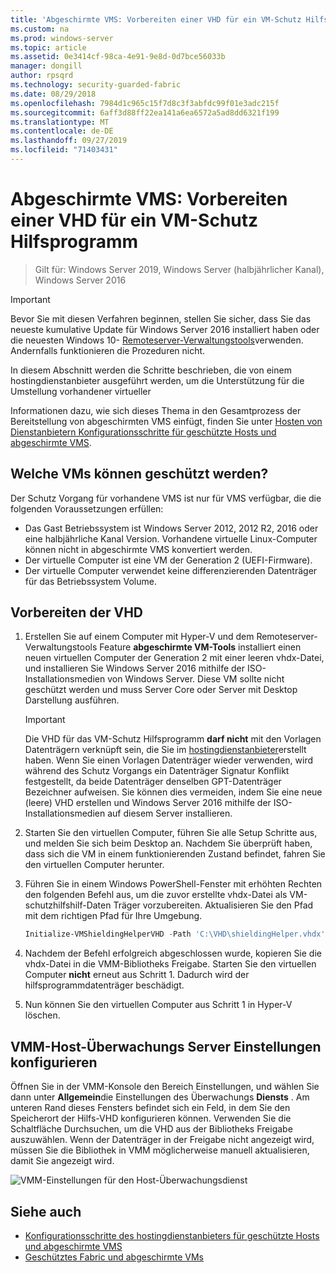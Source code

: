 ```yaml
---
title: 'Abgeschirmte VMS: Vorbereiten einer VHD für ein VM-Schutz Hilfsprogramm'
ms.custom: na
ms.prod: windows-server
ms.topic: article
ms.assetid: 0e3414cf-98ca-4e91-9e8d-0d7bce56033b
manager: dongill
author: rpsqrd
ms.technology: security-guarded-fabric
ms.date: 08/29/2018
ms.openlocfilehash: 7984d1c965c15f7d8c3f3abfdc99f01e3adc215f
ms.sourcegitcommit: 6aff3d88ff22ea141a6ea6572a5ad8dd6321f199
ms.translationtype: MT
ms.contentlocale: de-DE
ms.lasthandoff: 09/27/2019
ms.locfileid: "71403431"
---
```

# <a name="shielded-vms---preparing-a-vm-shielding-helper-vhd"></a>Abgeschirmte VMS: Vorbereiten einer VHD für ein VM-Schutz Hilfsprogramm

>Gilt für: Windows Server 2019, Windows Server (halbjährlicher Kanal), Windows Server 2016

> [!IMPORTANT]
> Bevor Sie mit diesen Verfahren beginnen, stellen Sie sicher, dass Sie das neueste kumulative Update für Windows Server 2016 installiert haben oder die neuesten Windows 10- [Remoteserver-Verwaltungstools](https://www.microsoft.com/en-us/download/details.aspx?id=45520)verwenden. Andernfalls funktionieren die Prozeduren nicht. 

In diesem Abschnitt werden die Schritte beschrieben, die von einem hostingdienstanbieter ausgeführt werden, um die Unterstützung für die Umstellung vorhandener virtueller

Informationen dazu, wie sich dieses Thema in den Gesamtprozess der Bereitstellung von abgeschirmten VMS einfügt, finden Sie unter [Hosten von Dienstanbietern Konfigurationsschritte für geschützte Hosts und abgeschirmte VMS](guarded-fabric-configuration-scenarios-for-shielded-vms-overview.md).

## <a name="which-vms-can-be-shielded"></a>Welche VMs können geschützt werden?

Der Schutz Vorgang für vorhandene VMS ist nur für VMS verfügbar, die die folgenden Voraussetzungen erfüllen:

- Das Gast Betriebssystem ist Windows Server 2012, 2012 R2, 2016 oder eine halbjährliche Kanal Version. Vorhandene virtuelle Linux-Computer können nicht in abgeschirmte VMS konvertiert werden.
- Der virtuelle Computer ist eine VM der Generation 2 (UEFI-Firmware).
- Der virtuelle Computer verwendet keine differenzierenden Datenträger für das Betriebssystem Volume.

## <a name="prepare-helper-vhd"></a>Vorbereiten der VHD

1.  Erstellen Sie auf einem Computer mit Hyper-V und dem Remoteserver-Verwaltungstools Feature **abgeschirmte VM-Tools** installiert einen neuen virtuellen Computer der Generation 2 mit einer leeren vhdx-Datei, und installieren Sie Windows Server 2016 mithilfe der ISO-Installationsmedien von Windows Server. Diese VM sollte nicht geschützt werden und muss Server Core oder Server mit Desktop Darstellung ausführen.

    > [!IMPORTANT]
    > Die VHD für das VM-Schutz Hilfsprogramm **darf nicht** mit den Vorlagen Datenträgern verknüpft sein, die Sie im [hostingdienstanbieter](guarded-fabric-create-a-shielded-vm-template.md)erstellt haben. Wenn Sie einen Vorlagen Datenträger wieder verwenden, wird während des Schutz Vorgangs ein Datenträger Signatur Konflikt festgestellt, da beide Datenträger denselben GPT-Datenträger Bezeichner aufweisen. Sie können dies vermeiden, indem Sie eine neue (leere) VHD erstellen und Windows Server 2016 mithilfe der ISO-Installationsmedien auf diesem Server installieren.

2.  Starten Sie den virtuellen Computer, führen Sie alle Setup Schritte aus, und melden Sie sich beim Desktop an. Nachdem Sie überprüft haben, dass sich die VM in einem funktionierenden Zustand befindet, fahren Sie den virtuellen Computer herunter.

3.  Führen Sie in einem Windows PowerShell-Fenster mit erhöhten Rechten den folgenden Befehl aus, um die zuvor erstellte vhdx-Datei als VM-schutzhilfshilf-Daten Träger vorzubereiten. Aktualisieren Sie den Pfad mit dem richtigen Pfad für Ihre Umgebung.

    ```powershell
    Initialize-VMShieldingHelperVHD -Path 'C:\VHD\shieldingHelper.vhdx'
    ```

4.  Nachdem der Befehl erfolgreich abgeschlossen wurde, kopieren Sie die vhdx-Datei in die VMM-Bibliotheks Freigabe. Starten Sie den virtuellen Computer **nicht** erneut aus Schritt 1. Dadurch wird der hilfsprogrammdatenträger beschädigt.

5.  Nun können Sie den virtuellen Computer aus Schritt 1 in Hyper-V löschen.

## <a name="configure-vmm-host-guardian-server-settings"></a>VMM-Host-Überwachungs Server Einstellungen konfigurieren

Öffnen Sie in der VMM-Konsole den Bereich Einstellungen, und wählen Sie dann unter **Allgemein**die Einstellungen des Überwachungs **Diensts** . Am unteren Rand dieses Fensters befindet sich ein Feld, in dem Sie den Speicherort der Hilfs-VHD konfigurieren können. Verwenden Sie die Schaltfläche Durchsuchen, um die VHD aus der Bibliotheks Freigabe auszuwählen. Wenn der Datenträger in der Freigabe nicht angezeigt wird, müssen Sie die Bibliothek in VMM möglicherweise manuell aktualisieren, damit Sie angezeigt wird.

![VMM-Einstellungen für den Host-Überwachungsdienst](../media/Guarded-Fabric-Shielded-VM/guarded-host-vmm-hgs-settings-01.png)

## <a name="see-also"></a>Siehe auch

- [Konfigurationsschritte des hostingdienstanbieters für geschützte Hosts und abgeschirmte VMS](guarded-fabric-configuration-scenarios-for-shielded-vms-overview.md)
- [Geschütztes Fabric und abgeschirmte VMs](guarded-fabric-and-shielded-vms-top-node.md)
